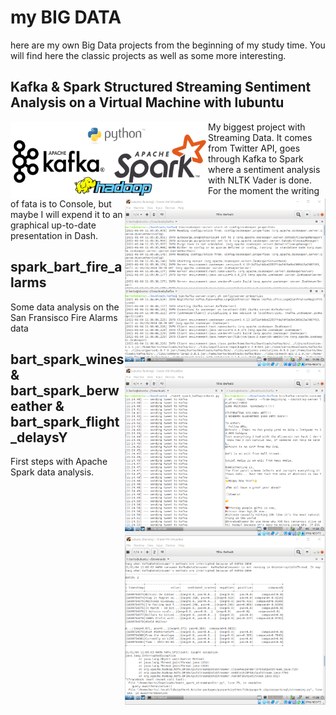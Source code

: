 # my BIG DATA
here are my own Big Data projects from the beginning of my study time. You will find here the classic projects as well as some more interesting.

## Kafka & Spark Structured Streaming Sentiment Analysis on a Virtual Machine with lubuntu
<img src="./Structured Streaming Project/logo_all.png" width="316" height="123" style="float:left"> <img src="./Structured Streaming Project/kafka.png" width="321" height="270" style="float:right"> <img src="./Structured Streaming Project/producer.png" width="321" height="270" style="float:right"> <img src="./Structured Streaming Project/spark.png" width="321" height="270" style="float:right">

My biggest project with Streaming Data. It comes from Twitter API, goes through Kafka to Spark where a sentiment analysis with NLTK Vader is done. For the moment the writing of fata is to Console, but maybe I will expend it to an graphical up-to-date presentation in Dash.

## spark_bart_fire_alarms
Some data analysis on the San Fransisco Fire Alarms data

## bart_spark_wines & bart_spark_berweather & bart_spark_flight_delaysY
First steps with Apache Spark data analysis.
